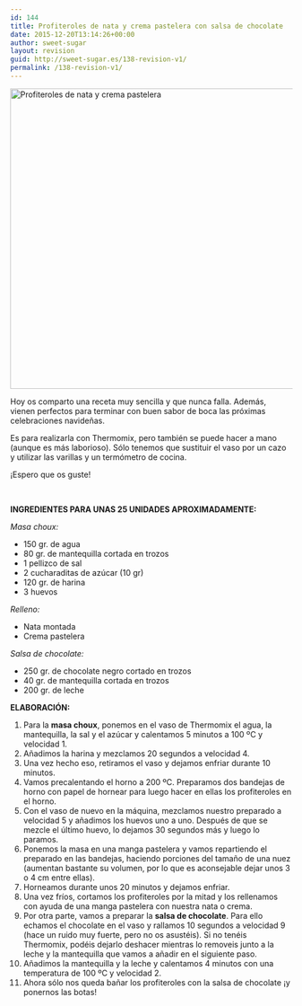 ```yaml
---
id: 144
title: Profiteroles de nata y crema pastelera con salsa de chocolate
date: 2015-12-20T13:14:26+00:00
author: sweet-sugar
layout: revision
guid: http://sweet-sugar.es/138-revision-v1/
permalink: /138-revision-v1/
---
```

[<img class="alignnone size-full wp-image-139" src="http://sweet-sugar.es/wp-content/uploads/2015/12/profiteroles-sweet-sugar-blog.jpg" alt="Profiteroles de nata y crema pastelera" width="700" height="535" srcset="http://sweet-sugar.es/wp-content/uploads/2015/12/profiteroles-sweet-sugar-blog.jpg 700w, http://sweet-sugar.es/wp-content/uploads/2015/12/profiteroles-sweet-sugar-blog-300x229.jpg 300w" sizes="(max-width: 700px) 100vw, 700px" />](http://sweet-sugar.es/wp-content/uploads/2015/12/profiteroles-sweet-sugar-blog.jpg)

Hoy os comparto una receta muy sencilla y que nunca falla. Además, vienen perfectos para terminar con buen sabor de boca las próximas celebraciones navideñas.

Es para realizarla con Thermomix, pero también se puede hacer a mano (aunque es más laborioso). Sólo tenemos que sustituir el vaso por un cazo y utilizar las varillas y un termómetro de cocina.

¡Espero que os guste!

&nbsp;

**INGREDIENTES PARA UNAS 25 UNIDADES APROXIMADAMENTE:**

_Masa choux:_

  * 150 gr. de agua
  * 80 gr. de mantequilla cortada en trozos
  * 1 pellizco de sal
  * 2 cucharaditas de azúcar (10 gr)
  * 120 gr. de harina
  * 3 huevos

_Relleno:_

  * Nata montada
  * Crema pastelera

_Salsa de chocolate:_

  * 250 gr. de chocolate negro cortado en trozos
  * 40 gr. de mantequilla cortada en trozos
  * 200 gr. de leche

**ELABORACIÓN:**

  1. Para la **masa choux**, ponemos en el vaso de Thermomix el agua, la mantequilla, la sal y el azúcar y calentamos 5 minutos a 100 ºC y velocidad 1.
  2. Añadimos la harina y mezclamos 20 segundos a velocidad 4.
  3. Una vez hecho eso, retiramos el vaso y dejamos enfriar durante 10 minutos.
  4. Vamos precalentando el horno a 200 ºC. Preparamos dos bandejas de horno con papel de hornear para luego hacer en ellas los profiteroles en el horno.
  5. Con el vaso de nuevo en la máquina, mezclamos nuestro preparado a velocidad 5 y añadimos los huevos uno a uno. Después de que se mezcle el último huevo, lo dejamos 30 segundos más y luego lo paramos.
  6. Ponemos la masa en una manga pastelera y vamos repartiendo el preparado en las bandejas, haciendo porciones del tamaño de una nuez (aumentan bastante su volumen, por lo que es aconsejable dejar unos 3 o 4 cm entre ellas).
  7. Horneamos durante unos 20 minutos y dejamos enfriar.
  8. Una vez fríos, cortamos los profiteroles por la mitad y los rellenamos con ayuda de una manga pastelera con nuestra nata o crema.
  9. Por otra parte, vamos a preparar la **salsa de chocolate**. Para ello echamos el chocolate en el vaso y rallamos 10 segundos a velocidad 9 (hace un ruido muy fuerte, pero no os asustéis). Si no tenéis Thermomix, podéis dejarlo deshacer mientras lo removeis junto a la leche y la mantequilla que vamos a añadir en el siguiente paso.
 10. Añadimos la mantequilla y la leche y calentamos 4 minutos con una temperatura de 100 ºC y velocidad 2.
 11. Ahora sólo nos queda bañar los profiteroles con la salsa de chocolate ¡y ponernos las botas!